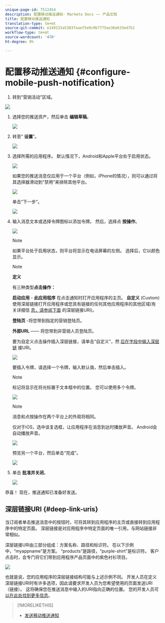 ```yaml
---
unique-page-id: 7512454
description: 配置移动推送通知- Marketo Docs —— 产品文档
title: 配置移动推送通知
translation-type: tm+mt
source-git-commit: e149133a5383faaef5e9c9b7775ae36e633ed7b1
workflow-type: tm+mt
source-wordcount: '470'
ht-degree: 0%

---
```



# 配置移动推送通知 {#configure-mobile-push-notification}

1. 转到“营销活动”区域。

![](assets/2fbf1ab6-2247-40c8-980d-be56b9d94890.png)

1. 选择您的推送资产，然后单击 **编辑草稿**。

   ![](assets/image2016-8-23-16-3a49-3a48.png)

1. 转至“ **设置**”。

   ![](assets/image2016-8-23-16-3a51-3a56.png)

1. 选择所需的应用程序。 默认情况下，Android和Apple平台处于启用状态。

   ![](assets/image2016-8-23-16-3a53-3a33.png)

   如果您的推送消息仅应用于一个平台（例如，iPhone的情况），则可以通过将其选择器滑动到“禁用”来排除其他平台。

   ![](assets/image2016-8-23-16-3a41-3a48.png)

   单击“下一步”。

   ![](assets/image2016-8-23-16-3a43-3a28.png)

1. 输入消息文本或选择令牌图标以添加令牌。 然后，选择点 **按操作**。

   ![](assets/image2015-9-14-16-3a7-3a43.png)

   >[!NOTE]
   >
   >如果平台处于启用状态，则平台将显示在电话屏幕的左侧。 选择后，它以颜色显示。

   >[!NOTE]
   >
   >**定义**
   >
   >
   >有三种类型**点击操作：**
   >
   >
   >**启动应用** - **此应用程序** 在点击通知时打开应用程序的主页。 **自定义** (Custom)使用深层链接打开应用程序或您具有链接的任何其他应用程序的其他区域(有关详细信 [息，请参阅下面](#Deeplink) 的深层链接URI)。
   >
   >
   >**登陆页** -将您带到指定的营销登陆页。
   >
   >
   >**外部URL** —— 将您带到非营销人员登陆页。

   要为自定义点击操作插入深层链接，请单击“自定义”，然 [后在字段中输入深层链](#Deeplink) 接URI。

   ![](assets/image2016-7-28-16-3a19-3a13.png)

   要插入令牌，请选择一个令牌，输入默认值，然后单击插入。

   >[!NOTE]
   >
   >标记将显示在将光标置于文本框中的位置。 您可以使用多个令牌。

   ![](assets/image2015-8-10-14-3a48-3a52.png)

   >[!NOTE]
   >
   >消息和点按操作在两个平台上的外观将相同。

   仅对于iOS，选中该复选框，让应用程序在消息到达时播放声音。 Android会自动播放声音。

   ![](assets/ios-tap-and-notification-hand.png)

   预览另一个平台，然后单击“完成”。

   ![](assets/image2015-9-14-16-3a12-3a34.png)

1. 单击 **批准并关闭**。

   ![](assets/323dda12-0543-4558-8562-563eed5fa0e0.png)

恭喜！ 现在，推送通知已准备好发送。

## 深层链接URI {#deep-link-uris}

当订阅者单击推送消息中的按钮时，可将其转到应用程序的主页或直接转到应用程序中的特定页面。 深层链接是对应用程序中特定页面的唯一引用，与网站链接非常相似。

深层链接URI由三部分组成：方案名称、路径和标识符。 在以下示例中，“myappname”是方案。 “products”是路径，“purple-shirt”是标识符。 客户点击时，会专门将它们带到应用程序产品页面中的紫色衬衫项目。

![](assets/image2016-7-29-12-3a49-3a1.png)

也就是说，您的应用程序的深层链接结构可能与上述示例不同。 开发人员在定义深层链接URI时有许多选项，因此请要求开发人员为您希望使用的页面发送URI（链接）。 这将确保您在推送消息中输入的URI指向正确的位置。 您的开发人员可 [以在此处找到更多信息](http://developers.marketo.com/mobile/enabling-deep-links-in-your-app/)。

>[!MORELIKETHIS]
>
>* [发送移动推送通知](send-a-mobile-push-notification.md)

>



